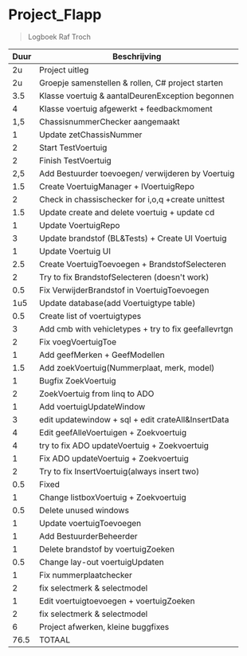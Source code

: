# Project_Flapp

<!-- | \_ | \_| -->

> Logboek Raf Troch

| Duur | Beschrijving                                      |
| ---- | ------------------------------------------------- |
| 2u   | Project uitleg                                    |
| 2u   | Groepje samenstellen & rollen, C# project starten |
| 3.5  | Klasse voertuig & aantalDeurenException begonnen  |
| 4    | Klasse voertuig afgewerkt + feedbackmoment        |
| 1,5  | ChassisnummerChecker aangemaakt                   |
| 1    | Update zetChassisNummer                           |
| 2    | Start TestVoertuig                                |
| 2    | Finish TestVoertuig                               |
| 2,5  | Add Bestuurder toevoegen/ verwijderen by Voertuig |
| 1.5  | Create VoertuigManager + IVoertuigRepo            |
| 2    | Check in chassischecker for i,o,q +create unittest|
| 1.5  | Update create and delete voertuig + update cd     |
| 1    | Update VoertuigRepo                               |
| 3    | Update brandstof (BL&Tests) + Create UI Voertuig  |
| 1    | Update Voertuig UI                                |
| 2.5  | Create VoertuigToevoegen + BrandstofSelecteren    |
| 2    | Try to fix BrandstofSelecteren (doesn't work)     |
| 0.5  | Fix VerwijderBrandstof in VoertuigToevoegen       |
| 1u5  | Update database(add Voertuigtype table)           |
| 0.5  | Create list of voertuigtypes                      |
| 3    | Add cmb with vehicletypes + try to fix geefallevrtgn|
| 2    | Fix voegVoertuigToe                            |
| 1    | Add geefMerken + GeefModellen                    |
| 1.5  | Add zoekVoertuig(Nummerplaat, merk, model)     |
| 1    | Bugfix ZoekVoertuig                          |
| 2    | ZoekVoertuig from linq to ADO              |
| 1    | Add voertuigUpdateWindow                         |
| 3    | edit updatewindow + sql + edit crateAll&InsertData|
| 4    | Edit geefAlleVoertuigen + Zoekvoertuig |
| 4    | try to fix ADO updateVoertuig + Zoekvoertuig     |
| 1    | Fix ADO updateVoertuig + Zoekvoertuig          |
| 2    | Try to fix InsertVoertuig(always insert two)  |
| 0.5  | Fixed                                          |
| 1 | Change listboxVoertuig + Zoekvoertuig            |
| 0.5 | Delete unused windows                           |
| 1 | Update voertuigToevoegen                        |
| 1    | Add BestuurderBeheerder                          |
| 1    | Delete brandstof by voertuigZoeken        |
| 0.5  | Change lay-out voertuigUpdaten                   |
|  1 | Fix nummerplaatchecker               |
| 2  | fix selectmerk & selectmodel                   |
| 1  | Edit voertuigtoevoegen   + voertuigZoeken                |
| 2  | fix selectmerk & selectmodel                   |
| 6  | Project afwerken, kleine buggfixes                   |
| 76.5  | TOTAAL               |

